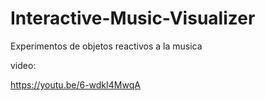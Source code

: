 # Interactive-Music-Visualizer
Experimentos de objetos reactivos a la musica

video:

https://youtu.be/6-wdkI4MwqA
